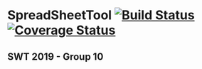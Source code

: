 # SpreadSheetTool [![Build Status](https://travis-ci.org/hpi-swa-teaching/SpreadSheetTool.svg?branch=master)](https://travis-ci.org/hpi-swa-teaching/SpreadSheetTool) [![ Coverage Status](https://s3.amazonaws.com/assets.coveralls.io/badges/coveralls_99.svg)](https://coveralls.io/github/hpi-swa-teaching/SpreadSheetTool)
## SWT 2019 - Group 10
